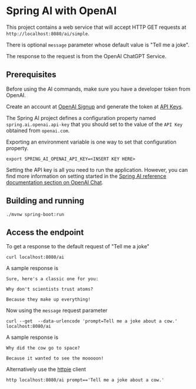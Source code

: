 # Spring AI with OpenAI

This project contains a web service that will accept HTTP GET requests at
`http://localhost:8080/ai/simple`.

There is optional `message` parameter whose default value is "Tell me a joke".

The response to the request is from the OpenAI ChatGPT Service.

## Prerequisites

Before using the AI commands, make sure you have a developer token from OpenAI.

Create an account at [OpenAI Signup](https://platform.openai.com/signup) and generate the token at [API Keys](https://platform.openai.com/account/api-keys).

The Spring AI project defines a configuration property named `spring.ai.openai.api-key` that you should set to the value of the `API Key` obtained from `openai.com`.

Exporting an environment variable is one way to set that configuration property.
```shell
export SPRING_AI_OPENAI_API_KEY=<INSERT KEY HERE>
```

Setting the API key is all you need to run the application.
However, you can find more information on setting started in the [Spring AI reference documentation section on OpenAI Chat](https://docs.spring.io/spring-ai/reference/api/clients/openai-chat.html).

## Building and running

```
./mvnw spring-boot:run
```

## Access the endpoint

To get a response to the default request of "Tell me a joke"

```shell 
curl localhost:8080/ai
```

A sample response is 

```text
Sure, here's a classic one for you:

Why don't scientists trust atoms?

Because they make up everything!
```

Now using the `message` request parameter
```shell
curl --get  --data-urlencode 'prompt=Tell me a joke about a cow.' localhost:8080/ai 
```

A sample response is

```text
Why did the cow go to space?

Because it wanted to see the mooooon!
```

Alternatively use the [httpie](https://httpie.io/) client
```shell
http localhost:8080/ai prompt=='Tell me a joke about a cow.'
```

